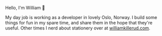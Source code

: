 Hello, I'm William 👋

My day job is working as a developer in lovely Oslo, Norway. I build some things for fun in my spare time, and share them in the hope that they're useful. Other times I nerd about stationery over at [williamkillerud.com](https://www.williamkillerud.com/blog/).

